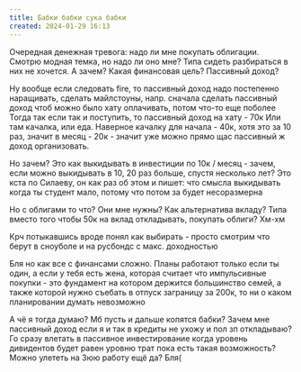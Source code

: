 ```yaml
---
title: Бабки бабки сука бабки
created: 2024-01-29 16:13
---
```


<p>Очередная денежная тревога: надо ли мне покупать облигации. Смотрю модная темка, но надо ли оно мне? Типа сидеть
    разбираться в них не хочется. А зачем? Какая финансовая цель? Пассивный доход? </p>

<p>Ну вообще если следовать fire, то пассивный доход надо постепенно наращивать, сделать майлстоуны, напр. сначала
    сделать пассивный доход чтоб можно было хату оплачивать, потом что-то еще поболее
    Тогда так если так и поступить, то пассивный доход на хату - 70к
    Или там качалка, или еда. Наверное качалку для начала - 40к, хотя это за 10 раз, значит в месяц - 20к - значит уже
    можно прямо щас пассивный ж доход организовать.
</p>

<p>Но зачем? Это как выкидывать в инвестиции по 10к / месяц - зачем, если можно выкидывать в 10, 20 раз больше, спустя
    несколько лет? Это кста по Силаеву, он как раз об этом и пишет: что смысла выкидывать когда ты студент мало, потому
    что потом за будет несоразмерна</p>

<p>Но с облигами то что? Они мне нужны? Как альтернатива вкладу? Типа вместо того чтобы 50к на вклад откладывать,
    покупать облиги? Хм-хм</p>

<p>Крч потыкавшись вроде понял как выбирать - просто смотрим что берут в сноуболе и на русбондс с макс.
    доходностью </p>

<p>Бля но как все с финансами сложно. Планы работают только если ты один, а если у тебя есть жена, которая считает что
    импульсивные покупки - это фундамент на котором держится большинство семей, а также которой нужно съебать в отпуск
    заграницу за 200к, то ни о каком планировании думать невозможно</p>

<p>А чё я тогда думаю? Мб пусть и дальше копятся бабки? Зачем мне пассивный доход если я и так в кредиты не ухожу и пол
    зп откладываю? Го сразу влетать в пассивное инвестирование когда уровень дивидентов будет равен уровню трат пока
    есть такая возможность? Можно улететь на 3юю работу ещё да? Бля(</p>
